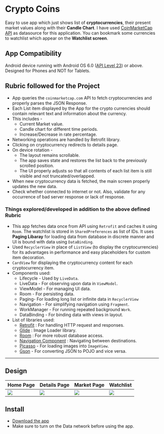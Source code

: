 # Crypto Coins

Easy to use app which just shows list of **cryptocurrencies**, their present market values along with their **Candle Chart**. I have used [CoinMarketCap API](https://coinmarketcap.com/api/) as datasource for this application. You can bookmark some currencies to watchlist which appear on the  **Watchlist screen**. 


## App Compatibility

Android device running with Android OS 6.0 ([API Level 23](https://developer.android.com/about/versions/marshmallow/android-6.0)) or above. Designed for Phones and NOT for Tablets.


## Rubric followed for the Project

* App queries the `coinmarketcap.com` API to fetch cryptocurrencies and properly parses the JSON Response.
* Each List item displayed by the App for the crypto currencies should contain relevant text and information about the currency. 
* This includes -
	* Current Market value.
	* Candle chart for different time periods.
	* Increase/Decrease in rate percentage.
* Networking operations are handled by Retrofit library.
* Clicking on cryptocurrency redirects to details page.
* On device rotation -
	* The layout remains scrollable.
	* The app saves state and restores the list back to the previously scrolled position.
	* The UI properly adjusts so that all contents of each list item is still visible and not truncated/overlapped.
* When new cryptocurrency data is fetched, the main screen properly updates the new data.
* Check whether connected to internet or not. Also, validate for any occurrence of bad server response or lack of response.


### Things explored/developed in addition to the above defined Rubric

* This app fetches data once from API using `Retrofit` and caches it using `Room`. The watchlist is stored in `SharedPreferences` as list of IDs. It uses **Paging Libaray** for loading data from database in discrete manner and UI is bound with data using `DataBinding`. 
* Used `RecyclerView` in place of `ListView` (to display the cryptocurrencies) for its advantages in performance and easy placeholders for custom item decoration.
* `CardView` for displaying the cryptocurrency content for each cryptocurrency item.
* Components used:
	- Lifecycle - Used by `LiveData`.
	- LiveData - For observing upon data in `ViewModel`.
	- ViewModel - For managing UI data.
	- Room - For persisting data. 
    - Paging- For loading long list or infinite data in `RecyclerView`
	- Navigation - For simplifying navigation using `Fragment`.
	- WorkManager - For running repeated background `Work`. 
	- DataBinding - For binding data with views in layout.
* List of libraries used:
	- [Retrofit](https://square.github.io/retrofit/) : For handling HTTP request and responses.
	- [Glide](https://github.com/bumptech/glide) : Image Loader library.
	- [Room](https://developer.android.com/training/data-storage/room) :  For more robust database access.
	- [Navigation Component](https://developer.android.com/guide/navigation/navigation-getting-started) : Navigating between destinations. 
	- [Picasso](https://github.com/square/picasso) - For loading images into `ImageView`. 
	- [Gson](https://github.com/google/gson) - For converting JSON to POJO and vice versa. 

---

## Design
Home Page | Details Page | Market Page | Watchlist
--- | --- | --- | --- |
![](https://github.com/Biswajeet-23/Crypto_Coins/blob/https_/github.com/Biswajeet-23/Crypto_Coins/ScreenShots/Home.png) | ![](https://github.com/Biswajeet-23/News_Planet/blob/master/Designs/Details.png) | ![](https://github.com/Biswajeet-23/Crypto_Coins/blob/https_/github.com/Biswajeet-23/Crypto_Coins/ScreenShots/Market.png) | ![](https://github.com/Biswajeet-23/Crypto_Coins/blob/https_/github.com/Biswajeet-23/Crypto_Coins/ScreenShots/Watchlist.png)

## Install

* [Download the app](https://github.com/Biswajeet-23/Crypto_Coins/raw/https_/github.com/Biswajeet-23/Crypto_Coins/ScreenShots/app-debug.apk)
* Make sure to turn on the Data network before using the app. 
